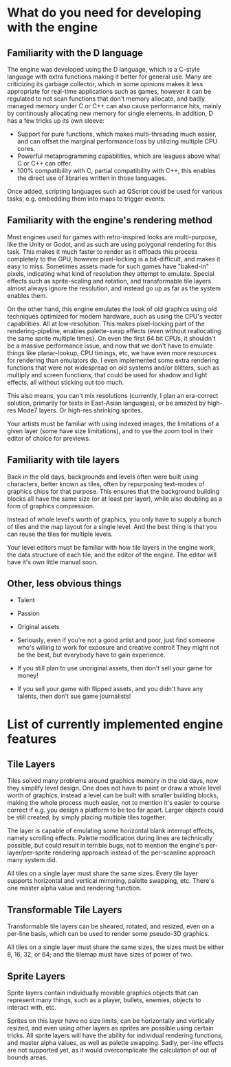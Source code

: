 # What do you need for developing with the engine

## Familiarity with the D language

The engine was developed using the D language, which is a C-style language with extra functions making it better for 
general use. Many are criticizing its garbage collector, which in some opinions makes it less appropriate for real-time
applications such as games, however it can be regulated to not scan functions that don't memory allocate, and badly 
managed memory under C or C++ can also cause performance hits, mainly by continously allocating new memory for single 
elements. In addition, D has a few tricks up its own sleeve:

* Support for pure functions, which makes multi-threading much easier, and can offset the marginal performance loss by 
utilizing multiple CPU cores.
* Powerful metaprogramming capabilities, which are leagues above what C or C++ can offer.
* 100% compatibility with C, partial compatibility with C++, this enables the direct use of libraries written in those
languages.

Once added, scripting languages such ad QScript could be used for various tasks, e.g. embedding them into maps to 
trigger events.

## Familiarity with the engine's rendering method

Most engines used for games with retro-inspired looks are multi-purpose, like the Unity or Godot, and as such are using
polygonal rendering for this task. This makes it much faster to render as it offloads this process completely to the 
GPU, however pixel-locking is a bit-difficult, and makes it easy to miss. Sometimes assets made for such games have
"baked-in" pixels, indicating what kind of resolution they attempt to emulate. Special effects such as sprite-scaling 
and rotation, and transformable tile layers almost always ignore the resolution, and instead go up as far as the system
enables them.

On the other hand, this engine emulates the look of old graphics using old techniques optimized for modern hardware, 
such as using the CPU's vector capabilities. All at low-resolution. This makes pixel-locking part of the 
rendering-pipeline, enables palette-swap effects (even without reallocating the same sprite multiple times). On even
the first 64 bit CPUs, it shouldn't be a massive performance issue, and now that we don't have to emulate things like
planar-lookup, CPU timings, etc, we have even more resources for rendering than emulators do. I even implemented some
extra rendering functions that were not widespread on old systems and/or blitters, such as multiply and screen 
functions, that could be used for shadow and light effects, all without sticking out too much.

This also means, you can't mix resolutions (currently, I plan an era-correct solution, primarily for texts in 
East-Asian languages), or be amazed by high-res Mode7 layers. Or high-res shrinking sprites.

Your artists must be familiar with using indexed images, the limitations of a given layer (some have size limitations),
and to yse the zoom tool in their editor of choice for previews.

## Familiarity with tile layers

Back in the old days, backgrounds and levels often were built using characters, better known as tiles, often by 
repurposing text-modes of graphics chips for that purpose. This ensures that the background building blocks all have
the same size (or at least per layer), while also doubling as a form of graphics compression.

Instead of whole level's worth of graphics, you only have to supply a bunch of tiles and the map layout for a single
level. And the best thing is that you can reuse the tiles for multiple levels.

Your level editors must be familiar with how tile layers in the engine work, the data structure of each tile, and the 
editor of the engine. The editor will have it's own little manual soon.

## Other, less obvious things

* Talent

* Passion

* Original assets

* Seriously, even if you're not a good artist and poor, just find someone who's willing to work for exposure and 
creative control! They might not be the best, but everybody have to gain experience.

* If you still plan to use unoriginal assets, then don't sell your game for money!

* If you sell your game with flipped assets, and you didn't have any talents, then don't sue game journalists!

# List of currently implemented engine features

## Tile Layers

Tiles solved many problems around graphics memory in the old days, now they simplify level design. One does not have to
paint or draw a whole level worth of graphics, instead a level can be built with smaller building blocks, making the
whole process much easier, not to mention it's easier to course correct if e.g. you design a platform to be too far
apart. Larger objects could be still created, by simply placing multiple tiles together.

The layer is capable of emulating some horizontal blank interrupt effects, namely scrolling effects. Palette 
modification during lines are technically possible, but could result in terrible bugs, not to mention the engine's
per-layer/per-sprite rendering approach instead of the per-scanline approach many system did.

All tiles on a single layer must share the same sizes. Every tile layer supports horizontal and vertical mirroring,
palette swapping, etc. There's one master alpha value and rendering function.

## Transformable Tile Layers

Transformable tile layers can be sheared, rotated, and resized, even on a per-line basis, which can be used to render
some pseudo-3D graphics.

All tiles on a single layer must share the same sizes, the sizes must be either 8, 16, 32, or 64; and the tilemap must
have sizes of power of two.

## Sprite Layers

Sprite layers contain individually movable graphics objects that can represent many things, such as a player, bullets, 
enemies, objects to interact with, etc.

Sprites on this layer have no size limits, can be horizontally and vertically resized, and even using other layers as 
sprites are possible using certain tricks. All sprite layers will have the ability for individual rendering functions,
and master alpha values, as well as palette swapping. Sadly, per-line effects are not supported yet, as it would
overcomplicate the calculation of out of bounds areas.